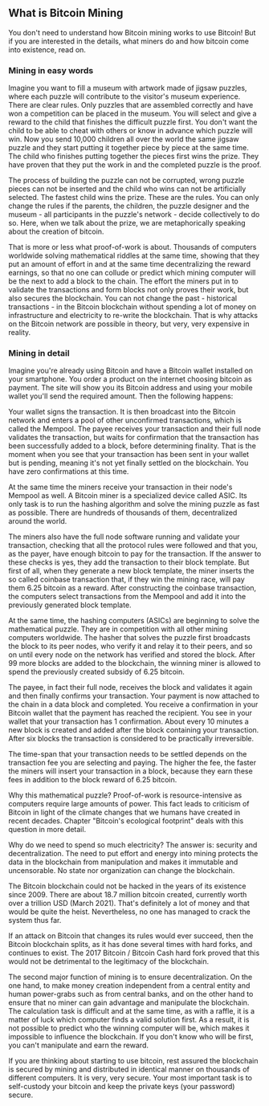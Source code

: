## What is Bitcoin Mining
You don't need to understand how Bitcoin mining works to use Bitcoin! But if you are interested in the details, what miners do and how bitcoin come into existence, read on.

###  Mining in easy words
Imagine you want to fill a museum with artwork made of jigsaw puzzles, where each puzzle will contribute to the visitor's museum experience. There are clear rules. Only puzzles that are assembled correctly and have won a competition can be placed in the museum. You will select and give a reward to the child that finishes the difficult puzzle first. You don't want the child to be able to cheat with others or know in advance which puzzle will win. Now you send 10,000 children all over the world the same jigsaw puzzle and they start putting it together piece by piece at the same time. The child who finishes putting together the pieces first wins the prize. They have proven that they put the work in and the completed puzzle is the proof. 

The process of building the puzzle can not be corrupted, wrong puzzle pieces can not be inserted and the child who wins can not be artificially selected. The fastest child wins the prize. These are the rules. You can only change the rules if the parents, the children, the puzzle designer and the museum - all participants in the puzzle's network - decide collectively to do so. Here, when we talk about the prize, we are metaphorically speaking about the creation of bitcoin.

That is more or less what proof-of-work is about. Thousands of computers worldwide solving mathematical riddles at the same time, showing that they put an amount of effort in and at the same time decentralizing the reward earnings, so that no one can collude or predict which mining computer will be the next to add a block to the chain. The effort the miners put in to validate the transactions and form blocks not only proves their work, but also secures the blockchain. You can not change the past - historical transactions - in the Bitcoin blockchain without spending a lot of money on infrastructure and electricity to re-write the blockchain. That is why attacks on the Bitcoin network are possible in theory, but very, very expensive in reality.

### Mining in detail

Imagine you're already using Bitcoin and have a Bitcoin wallet installed on your smartphone. You order a product on the internet choosing bitcoin as payment. The site will show you its Bitcoin address and using your mobile wallet you'll send the required amount. Then the following happens:

Your wallet signs the transaction. It is then broadcast into the Bitcoin network and enters a pool of other unconfirmed transactions, which is called the Mempool. The payee receives your transaction and their full node validates the transaction, but waits for confirmation that the transaction has been successfully added to a block, before determining finality. That is the moment when you see that your transaction has been sent in your wallet but is pending, meaning it's not yet finally settled on the blockchain. You have zero confirmations at this time.

At the same time the miners receive your transaction in their node's Mempool as well. A Bitcoin miner is a specialized device called ASIC. Its only task is to run the hashing algorithm and solve the mining puzzle as fast as possible. There are hundreds of thousands of them, decentralized around the world. 

The miners also have the full node software running and validate your transaction, checking that all the protocol rules were followed and that you, as the payer, have enough bitcoin to pay for the transaction. If the answer to these checks is yes, they add the transaction to their block template. But first of all, when they generate a new block template, the miner inserts the so called coinbase transaction that, if they win the mining race, will pay them 6.25 bitcoin as a reward. After constructing the coinbase transaction, the computers select transactions from the Mempool and add it into the previously generated block template. 

At the same time, the hashing computers (ASICs) are beginning to solve the mathematical puzzle. They are in competition with all other mining computers worldwide. The hasher that solves the puzzle first broadcasts the block to its peer nodes, who verify it and relay it to their peers, and so on until every node on the network has verified and stored the block. After 99 more blocks are added to the blockchain, the winning miner is allowed to spend the previously created subsidy of 6.25 bitcoin.

The payee, in fact their full node, receives the block and validates it again and then finally confirms your transaction. Your payment is now attached to the chain in a data block and completed. You receive a confirmation in your Bitcoin wallet that the payment has reached the recipient. You see in your wallet that your transaction has 1 confirmation. About every 10 minutes a new block is created and added after the block containing your transaction. After six blocks the transaction is considered to be practically irreversible. 

The time-span that your transaction needs to be settled depends on the transaction fee you are selecting and paying. The higher the fee, the faster the miners will insert your transaction in a block, because they earn these fees in addition to the block reward of 6.25 bitcoin.

Why this mathematical puzzle? Proof-of-work is resource-intensive as computers require large amounts of power. This fact leads to criticism of Bitcoin in light of the climate changes that we humans have created in recent decades. Chapter "Bitcoin's ecological footprint" deals with this question in more detail.

Why do we need to spend so much electricity? The answer is: security and decentralization. The need to put effort and energy into mining protects the data in the blockchain from manipulation and makes it immutable and uncensorable. No state nor organization can change the blockchain. 

The Bitcoin blockchain could not be hacked in the years of its existence since 2009. There are about 18.7 million bitcoin created, currently worth over a trillion USD (March 2021). That's definitely a lot of money and that would be quite the heist. Nevertheless, no one has managed to crack the system thus far.

If an attack on Bitcoin that changes its rules would ever succeed, then the Bitcoin blockchain splits, as it has done several times with hard forks, and continues to exist. The 2017 Bitcoin / Bitcoin Cash hard fork proved that this would not be detrimental to the legitimacy of the blockchain.

The second major function of mining is to ensure decentralization. On the one hand, to make money creation independent from a central entity and human power-grabs such as from central banks, and on the other hand to ensure that no miner can gain advantage and manipulate the blockchain. The calculation task is difficult and at the same time, as with a raffle, it is a matter of luck which computer finds a valid solution first. As a result, it is not possible to predict who the winning computer will be, which makes it impossible to influence the blockchain. If you don't know who will be first, you can't manipulate and earn the reward.

If you are thinking about starting to use bitcoin, rest assured the blockchain is secured by mining and distributed in identical manner on thousands of different computers. It is very, very secure. Your most important task is to self-custody your bitcoin and keep the private keys (your password) secure.